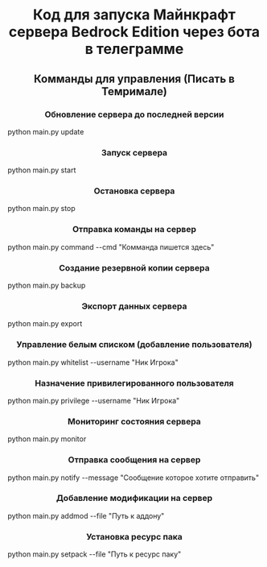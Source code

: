 <div align="center">

# Код для запуска Майнкрафт сервера Bedrock Edition через бота в телеграмме
</div>
<div align="center">
  
## Комманды для управления (Писать в Темримале)
</div>

<div align="center">

### Обновление сервера до последней версии
</div>
python main.py update

<div align="center">

### Запуск сервера
</div>
python main.py start

<div align="center">

### Остановка сервера
</div>
python main.py stop

<div align="center">

### Отправка команды на сервер
</div>
python main.py command --cmd "Комманда пишется здесь"

<div align="center">

### Создание резервной копии сервера
</div>
python main.py backup

<div align="center">

### Экспорт данных сервера
</div>
python main.py export

<div align="center">

### Управление белым списком (добавление пользователя)
</div>
python main.py whitelist --username "Ник Игрока"

<div align="center">

### Назначение привилегированного пользователя
</div>
python main.py privilege --username "Ник Игрока"

<div align="center">

### Мониторинг состояния сервера
</div>
python main.py monitor

<div align="center">

### Отправка сообщения на сервер
</div>
python main.py notify --message "Сообщение которое хотите отправить"

<div align="center">

### Добавление модификации на сервер
</div>
python main.py addmod --file "Путь к аддону"

<div align="center">

### Установка ресурс пака
</div>
python main.py setpack --file "Путь к ресурс паку"
